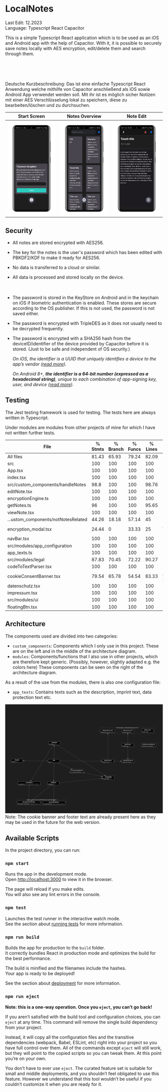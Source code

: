 
# LocalNotes

Last Edit: 12.2023 <br>
Language: Typescript React Capacitor<br>

This is a simple Typescript React application which is to be used as an iOS and Android app with the help of Capacitor. 
With it, it is possible to securely save notes locally with AES encryption, edit/delete them and search through them.

<br><br><br>

Deutsche Kurzbeschreibung:
Das ist eine einfache Typescript React Anwendung welche mithilfe von Capacitor anschließend als iOS sowie Android App verwendet werden soll. 
Mit ihr ist es möglich sicher Notizen mit einer AES Verschlüsselung lokal zu speichern, diese zu bearbeiten/löschen und zu durchsuchen.

| Start Screen | Notes Overview | Note Edit |
|--------------|----------------|-----------|
| <img src="startScreen.jpeg" alt="Start Screen" height="300"> | <img src="notesOverview.jpeg" alt="Notes Overview" height="300"> | <img src="editScreen.jpeg" alt="Note Edit" height="300"> |

## Security
- All notes are stored encrypted with AES256. 
- The key for the notes is the user's password which has been edited with PBKDF2/KDF to make it ready for AES256.
- No data is transferred to a cloud or similar. 
- All data is processed and stored locally on the device.
<br /><br /><br />
- The password is stored in the KeyStore on Android and in the keychain on iOS if biometric authentication is enabled. These stores are secure according to the OS publisher. 
If this is not used, the password is not saved either.
- The password is encrypted with TripleDES as it does not usually need to be decrypted frequently.
- The password is encrypted with a SHA256 hash from the deviceID/identifier of the device provided by Capacitor before it is stored. (Just to be safe and independent of OS security.)

    <i>On iOS, the identifier is a UUID that uniquely identifies a device to the app’s vendor ([read more](https://developer.apple.com/documentation/uikit/uidevice/1620059-identifierforvendor)).
     
    On Android 8+, __the identifier is a 64-bit number (expressed as a hexadecimal string)__, unique to each combination of app-signing key, user, and device ([read more](https://developer.android.com/reference/android/provider/Settings.Secure#ANDROID_ID)).</i>

## Testing
The Jest testing framework is used for testing.
The tests here are always written in Typescript. 

Under modules are modules from other projects of mine for which I have not written further tests. 


File                                 | % Stmts | % Branch | % Funcs | % Lines | Uncovered Line #s 
-------------------------------------|---------|----------|---------|---------|-------------------
All files                            |   81.43 |    65.93 |   79.24 |   82.09 |                   
 src                                 |     100 |      100 |     100 |     100 |                   
  App.tsx                            |     100 |      100 |     100 |     100 |                   
  index.tsx                          |     100 |      100 |     100 |     100 |                   
 src/custom_components/handleNotes   |    98.8 |      100 |     100 |   98.76 |                   
  editNote.tsx                       |     100 |      100 |     100 |     100 |                   
  encryptionEngine.ts                |     100 |      100 |     100 |     100 |                   
  getNotes.ts                        |      96 |      100 |     100 |   95.65 | 18                
  viewNote.tsx                       |     100 |      100 |     100 |     100 |                   
 ...ustom_components/notNotesRelated |   44.26 |    18.18 |   57.14 |      45 |                   
  encryption_modal.tsx               |   24.44 |        0 |   33.33 |      25 | ...-86,93-102,173 
  navBar.tsx                         |     100 |      100 |     100 |     100 |                   
 src/modules/app_configuration       |     100 |      100 |     100 |     100 |                   
  app_texts.ts                       |     100 |      100 |     100 |     100 |                   
 src/modules/legal                   |   87.83 |    70.45 |   72.22 |   90.27 |                   
  codeToTextParser.tsx               |     100 |      100 |     100 |     100 |                   
  cookieConsentBanner.tsx            |   79.54 |    65.78 |   54.54 |   83.33 | ...,50,56,198-217 
  datenschutz.tsx                    |     100 |      100 |     100 |     100 |                   
  impressum.tsx                      |     100 |      100 |     100 |     100 |                   
 src/modules/ui                      |     100 |      100 |     100 |     100 |                   
  floatingBtn.tsx                    |     100 |      100 |     100 |     100 |                  
                

## Architecture
The components used are divided into two categories:
- `custom_components`: Components which I only use in this project. These are on the left and in the middle of the architecture diagram.
- `modules`: Components/functions that I also use in other projects, which are therefore kept generic. (Possibly, however, slightly adapted e.g. the colors here)  These components can be seen on the right of the architecture diagram. 

As a result of the use from the modules, there is also one configuration file:
- `app_texts`: Contains texts such as the description, imprint text, data protection text etc.

![Local Notes Architecture](/LocalNotesArchitecture.png)
Note: The cookie banner and footer text are already present here as they may be used in the future for the web version.


## Available Scripts

In the project directory, you can run:

### `npm start`

Runs the app in the development mode.\
Open [http://localhost:3000](http://localhost:3000) to view it in the browser.

The page will reload if you make edits.\
You will also see any lint errors in the console.

### `npm test`

Launches the test runner in the interactive watch mode.\
See the section about [running tests](https://facebook.github.io/create-react-app/docs/running-tests) for more information.

### `npm run build`

Builds the app for production to the `build` folder.\
It correctly bundles React in production mode and optimizes the build for the best performance.

The build is minified and the filenames include the hashes.\
Your app is ready to be deployed!

See the section about [deployment](https://facebook.github.io/create-react-app/docs/deployment) for more information.

### `npm run eject`

**Note: this is a one-way operation. Once you `eject`, you can’t go back!**

If you aren’t satisfied with the build tool and configuration choices, you can `eject` at any time. This command will remove the single build dependency from your project.

Instead, it will copy all the configuration files and the transitive dependencies (webpack, Babel, ESLint, etc) right into your project so you have full control over them. All of the commands except `eject` will still work, but they will point to the copied scripts so you can tweak them. At this point you’re on your own.

You don’t have to ever use `eject`. The curated feature set is suitable for small and middle deployments, and you shouldn’t feel obligated to use this feature. However we understand that this tool wouldn’t be useful if you couldn’t customize it when you are ready for it.
